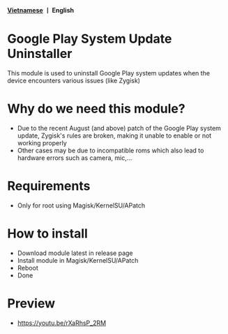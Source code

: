 <b><a href="https://github.com/daoquan1002/GPSU-Uninstaller/blob/main/README-vi.md">Vietnamese</a>  丨 English</b>
   </p>

# Google Play System Update Uninstaller

This module is used to uninstall Google Play system updates when the device encounters various issues (like Zygisk)

# Why do we need this module?
- Due to the recent August (and above) patch of the Google Play system update, Zygisk's rules are broken, making it unable to enable or not working properly
- Other cases may be due to incompatible roms which also lead to hardware errors such as camera, mic,...

# Requirements
- Only for root using Magisk/KernelSU/APatch

# How to install
- Download module latest in release page
- Install module in Magisk/KernelSU/APatch
- Reboot
- Done

# Preview
- https://youtu.be/rXaRhsP_2RM
